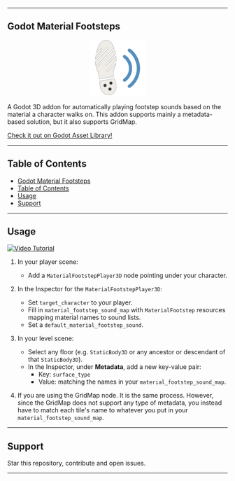 
---

## Godot Material Footsteps


<p align="center">
  <img src="addons/godot_material_footsteps/assets/editor_icons/icon.png"alt="Godot Material Footsteps Icon", width="128"height="128"/>
</p>

A Godot 3D addon for automatically playing footstep sounds based on the material a character walks on. This addon supports mainly a metadata-based solution, but it also supports GridMap.

[Check it out on Godot Asset Library!](https://godotengine.org/asset-library/asset/4122)

---

## Table of Contents

- [Godot Material Footsteps](#godot-material-footsteps)
- [Table of Contents](#table-of-contents)
- [Usage](#usage)
- [Support](#support)

---

## Usage

[![Video Tutorial](https://img.youtube.com/vi/zFgYhZyGRw0/hqdefault.jpg)](https://youtu.be/zFgYhZyGRw0)

1. In your player scene:
   * Add a `MaterialFootstepPlayer3D` node pointing under your character.

2. In the Inspector for the `MaterialFootstepPlayer3D`:
   * Set `target_character` to your player.
   * Fill in `material_footstep_sound_map` with `MaterialFootstep` resources mapping material names to sound lists.
   * Set a `default_material_footstep_sound`.

3. In your level scene:
   * Select any floor (e.g. `StaticBody3D` or any ancestor or descendant of that `StaticBody3D`).
   * In the Inspector, under **Metadata**, add a new key-value pair:
	 * Key: `surface_type`
	 * Value: matching the names in your `material_footstep_sound_map`.

4. If you are using the GridMap node. It is the same process. However, since the GridMap does not support any type of metadata, you instead have to match each tile's name to whatever you put in your `material_footstep_sound_map`.
---

## Support

Star this repository, contribute and open issues.

---
